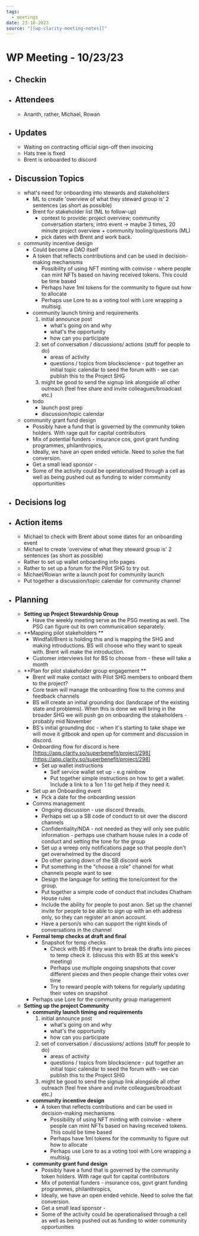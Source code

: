 ```yaml
---
tags:
  - meetings
date: 23-10-2023
source: "[[wp-clarity-meeting-notes]]"
---
```


# WP Meeting - 10/23/23

- ## Checkin 
- ## Attendees
	- Ananth, rather, Michael, Rowan 
- ## Updates
	- Waiting on contracting official sign-off then invoicing
	- Hats tree is fixed 
	- Brent is onboarded to discord
- ## Discussion Topics 
	- what's need for onboarding into stewards and stakeholders
		- ML to create 'overview of what they steward group is' 2 sentences (as short as possible)
		- Brent for stakeholder list (ML to follow-up)
			- context to provide: project overview; community conversation starters; intro event -> maybe 3 times, 20 minute project overview + community tooling/questions (ML) 
			- pick dates with Brent and work back.
	- community incentive design
		- Could become a DAO itself 
		- A token that reflects contributions and can be used in decision-making mechanisms 
			- Possibility of using NFT minting with coinvise - where people can mint NFTs based on having received tokens. This could be time based
			- Perhaps have 1ml tokens for the community to figure out how to allocate 
			- Perhaps use Lore to as a voting tool with Lore wrapping a multisig. 
		- community launch timing and requirements
			1. initial announce post
				- what's going on and why
				- what's the opportunity
				- how can you participate
			2. set of conversation / discussions/ actions (stuff for people to do)
				- areas of activity
				- questions / topics from blockscience - put together an initial topic calendar to seed the forum with  - we can publish this to the Project SHG 
			3. might be good to send the signup link alongside all other outreach (feel free share and invite colleagues/broadcast etc.)
		- todo
			- launch post prep
			- discussion/topic calendar
	- community grant fund design
		- Possibly have a fund that is governed by the community token holders. With rage quit for capital contributors 
		- Mix of potential funders - insurance cos, govt grant funding programmes, philanthropics, 
		- Ideally, we have an open ended vehicle. Need to solve the fiat conversion. 
		- Get a small lead sponsor - 
		- Some of the activity could be operationalised through a cell as well as being pushed out as funding to wider community opportunities 
- ## Decisions log
- ## Action items
	- Michael to check with Brent about some dates for an onboarding event
	- Michael to create 'overview of what they steward group is' 2 sentences (as short as possible)
	- Rather to set up wallet onboarding info pages
	- Rather to set up a forum for the Pilot SHG to try out. 
	- Michael/Rowan write a launch post for community launch 
	- Put together a discussion/topic calendar for community channel
- ## Planning
	- **Setting up Project Stewardship Group**
		- Have the weekly meeting serve as the PSG meeting as well. The PSG can figure out its own communication separately.  
	- **Mapping pilot stakeholders **
		- Windfall/Brent is holding this and is mapping the SHG and making introductions. BS will choose who they want to speak with. Brent will make the introduction. 
		- Customer interviews list for BS to choose from - these will take a month
	- **Plan for pilot stakeholder group engagement **
		- Brent will make contact with Pilot SHG members to onboard them to the project?
		- Core team will manage the onboarding flow to the comms and feedback channels
		- BS will create an initial grounding doc (landscape of the existing state and problems). When this is done we will bring in the broader SHG we will push go on onboarding the stakeholders - probably mid November
		- BS's initial grounding doc - when it's starting to take shape we will move it gitbook and open up for comment and discussion in discord. 
		- Onboarding flow for discord is here [https://app.clarity.so/superbenefit/project/298](https://app.clarity.so/superbenefit/project/298) 
			- Set up wallet instructions
				- Self service wallet set up - e.g rainbow
				- Put together simple instructions on how to get a wallet. Include a link to a 1on 1 to get help if they need it. 
		- Set up an Onboarding event 
			- Pick a date for the onboarding session  
		- Comms management 
			- Ongoing discussion - use discord threads. 
			- Perhaps set up a SB code of conduct to sit over the discord channels 
			- Confidentiality/NDA - not needed as they will only see public information - perhaps use chatham house rules in a code of conduct and setting the tone for the group
			- Set up a wreep only notifications page so that people don't get overwhelmed by the discord
			- Do other paring down of the SB discord work
			- Put something in the "choose a role" channel for what channels people want to see 
			- Design the language for setting the tone/context for the group. 
			- Put together a simple code of conduct that includes Chatham House rules
			- Include the ability for people to post anon. Set up the channel invite for people to be able to sign up with an eth address only, so they can register an anon account. 
			- Have a person/s who can support the right kinds of conversations in the channel
		- **Formal temp checks at draft and final**
			- Snapshot for temp checks
				- Check with BS if they want to break the drafts into pieces to temp check it. (discuss this with BS at this week's meeting)
				- Perhaps use multiple ongoing snapshots that cover different pieces and then people change their votes over time
				- Try to reward people with tokens for regularly updating their votes on snapshot
		- Perhaps use Lore for the community group management
	- **Setting up the project Community**
		- **community launch timing and requirements**
			1. initial announce post
				- what's going on and why
				- what's the opportunity
				- how can you participate
			2. set of conversation / discussions/ actions (stuff for people to do)
				- areas of activity
				- questions / topics from blockscience - put together an initial topic calendar to seed the forum with  - we can publish this to the Project SHG 
			3. might be good to send the signup link alongside all other outreach (feel free share and invite colleagues/broadcast etc.)
		- **community incentive design**
			- A token that reflects contributions and can be used in decision-making mechanisms 
				- Possibility of using NFT minting with coinvise - where people can mint NFTs based on having received tokens. This could be time based
				- Perhaps have 1ml tokens for the community to figure out how to allocate 
				- Perhaps use Lore to as a voting tool with Lore wrapping a multisig. 
		- **community grant fund design**
			- Possibly have a fund that is governed by the community token holders. With rage quit for capital contributors 
			- Mix of potential funders - insurance cos, govt grant funding programmes, philanthropics, 
			- Ideally, we have an open ended vehicle. Need to solve the fiat conversion. 
			- Get a small lead sponsor - 
			- Some of the activity could be operationalised through a cell as well as being pushed out as funding to wider community opportunities